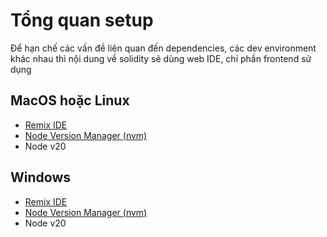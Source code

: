 # Tổng quan setup
Để hạn chế các vấn đề liên quan đến dependencies, các dev environment khác nhau thì nội dung về solidity sẽ dùng web IDE, chỉ phần frontend sử dụng 

## MacOS hoặc Linux
- [Remix IDE](https://remix.ethereum.org/#lang=en&optimize=false&runs=200&evmVersion=null)
- [Node Version Manager (nvm)](https://remix.ethereum.org/#lang=en&optimize=false&runs=200&evmVersion=null)
- Node v20

## Windows
- [Remix IDE](https://remix.ethereum.org/#lang=en&optimize=false&runs=200&evmVersion=null)
- [Node Version Manager (nvm)](https://remix.ethereum.org/#lang=en&optimize=false&runs=200&evmVersion=null)
- Node v20
  